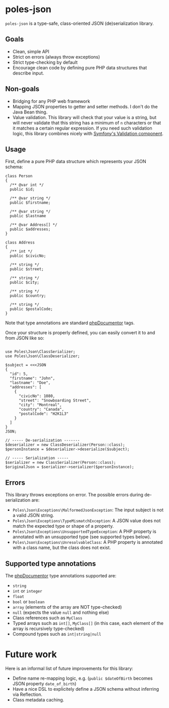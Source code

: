 # poles-json

`poles-json` is a type-safe, class-oriented JSON (de)serialization library.

## Goals

* Clean, simple API
* Strict on errors (always throw exceptions)
* Strict type-checking by default
* Encourage clean code by defining pure PHP data structures that describe input.

## Non-goals

* Bridging for any PHP web framework
* Mapping JSON properties to getter and setter methods. I don't do the Java Bean thing.
* Value validation. This library will check that your value is a string, but will never validate that this string has a minimum of `n` characters or that it matches a certain regular expression. If you need such validation logic, this library combines nicely with [Symfony's Validation component](https://symfony.com/doc/current/validation.html).

## Usage

First, define a pure PHP data structure which represents your JSON schema:

```
class Person
{
  /** @var int */
  public $id;
  
  /** @var string */
  public $firstname;

  /** @var string */
  public $lastname

  /** @var Address[] */
  public $addresses;
}

class Address
{
  /** int */
  public $civicNo;

  /** string */
  public $street;

  /** string */
  public $city;

  /** string */
  public $country;

  /** string */
  public $postalCode;
}
```

Note that type annotations are standard [phpDocumentor](https://phpdoc.org) tags.

Once your structure is properly defined, you can easily convert it to and from JSON like so:

```

use Poles\Json\ClassSerializer;
use Poles\Json\ClassDeserializer;

$subject = <<<JSON
{
  "id": 5,
  "firstname": "John",
  "lastname": "Doe",
  "addresses": [
    {
      "civicNo": 1080,
      "street": "Snowboarding Street",
      "city": "Montreal",
      "country": "Canada",
      "postalCode": "H2K1L3"
    }
  ]
}
JSON;

// ----- De-serialization -------
$deserializer = new ClassDeserializer(Person::class);
$personInstance = $deserializer->deserialize($subject);

// ----- Serialization -----
$serializer = new ClassSerializer(Person::class);
$originalJson = $serializer->serializer($personInstance);
```

## Errors

This library throws exceptions on error. The possible errors during de-serialization are:

* `Poles\Json\Exceptions\MalformedJsonException`: The input subject is not a valid JSON string.
* `Poles\Json\Exceptions\TypeMismatchException`: A JSON value does not match the expected type or shape of a property.
* `Poles\Json\Exceptions\UnsupportedTypeException`: A PHP property is annotated with an unsupported type (see supported types below).
* `Poles\Json\Exceptions\UnresolvableClass`: A PHP property is annotated with a class name, but the class does not exist.

## Supported type annotations

The [phpDocumentor](https://docs.phpdoc.org/guides/types.html) type annotations supported are:

* `string`
* `int` or `integer`
* `float`
* `bool` or `boolean`
* `array` (elements of the array are NOT type-checked)
* `null` (expects the value `null` and nothing else)
* Class references such as `MyClass`
* Typed arrays such as `int[]`, `MyClass[]` (in this case, each element of the array is recursively type-checked)
* Compound types such as `int|string|null`

# Future work

Here is an informal list of future improvements for this library:

* Define name re-mapping logic, e.g. (`public $dateOfBirth` becomes JSON property `date_of_birth`)
* Have a nice DSL to explicitely define a JSON schema without inferring via Reflection.
* Class metadata caching.

